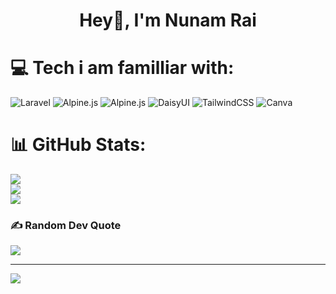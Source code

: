 <h1 align="center">Hey👋, I'm Nunam Rai</h1>

# 💻 Tech i am familliar with:
![Laravel](https://img.shields.io/badge/laravel-%23FF2D20.svg?style=for-the-badge&logo=laravel&logoColor=white) ![Alpine.js](https://img.shields.io/badge/alpinejs-white.svg?style=for-the-badge&logo=alpinedotjs&logoColor=%238BC0D0) ![Alpine.js](https://img.shields.io/badge/alpinejs-white.svg?style=for-the-badge&logo=alpinedotjs&logoColor=%238BC0D0) ![DaisyUI](https://img.shields.io/badge/daisyui-5A0EF8?style=for-the-badge&logo=daisyui&logoColor=white) ![TailwindCSS](https://img.shields.io/badge/tailwindcss-%2338B2AC.svg?style=for-the-badge&logo=tailwind-css&logoColor=white) ![Canva](https://img.shields.io/badge/Canva-%2300C4CC.svg?style=for-the-badge&logo=Canva&logoColor=white)
# 📊 GitHub Stats:
![](https://github-readme-stats.vercel.app/api?username=unm0&theme=dark&hide_border=true&include_all_commits=false&count_private=false)<br/>
![](https://github-readme-streak-stats.herokuapp.com/?user=unm0&theme=dark&hide_border=true)<br/>
![](https://github-readme-stats.vercel.app/api/top-langs/?username=unm0&theme=dark&hide_border=true&include_all_commits=false&count_private=false&layout=compact)

### ✍️ Random Dev Quote
![](https://quotes-github-readme.vercel.app/api?type=horizontal&theme=radical)

---
[![](https://visitcount.itsvg.in/api?id=unm0&icon=0&color=0)](https://visitcount.itsvg.in)

<!-- Proudly created with GPRM ( https://gprm.itsvg.in ) -->
